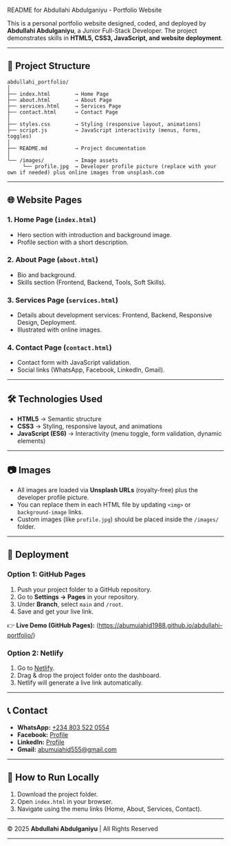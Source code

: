README for Abdullahi Abdulganiyu - Portfolio Website

This is a personal portfolio website designed, coded, and deployed by **Abdullahi Abdulganiyu**,
a Junior Full-Stack Developer.
The project demonstrates skills in **HTML5, CSS3, JavaScript, and website deployment**.

---

## 📂 Project Structure

```
abdullahi_portfolio/
│
├── index.html        → Home Page
├── about.html        → About Page
├── services.html     → Services Page
├── contact.html      → Contact Page
│
├── styles.css        → Styling (responsive layout, animations)
├── script.js         → JavaScript interactivity (menus, forms, toggles)
│
├── README.md         → Project documentation
│
└── /images/          → Image assets
     └── profile.jpg  → Developer profile picture (replace with your own if needed) plus online images from unsplash.com
```

---

## 🌐 Website Pages

### 1. Home Page (`index.html`)

* Hero section with introduction and background image.
* Profile section with a short description.

### 2. About Page (`about.html`)

* Bio and background.
* Skills section (Frontend, Backend, Tools, Soft Skills).

### 3. Services Page (`services.html`)

* Details about development services: Frontend, Backend, Responsive Design, Deployment.
* Illustrated with online images.

### 4. Contact Page (`contact.html`)

* Contact form with JavaScript validation.
* Social links (WhatsApp, Facebook, LinkedIn, Gmail).

---

## 🛠️ Technologies Used

* **HTML5** → Semantic structure
* **CSS3** → Styling, responsive layout, and animations
* **JavaScript (ES6)** → Interactivity (menu toggle, form validation, dynamic elements)

---

## 📷 Images

* All images are loaded via **Unsplash URLs** (royalty-free) plus the developer profile picture.
* You can replace them in each HTML file by updating `<img>` or `background-image` links.
* Custom images (like `profile.jpg`) should be placed inside the `/images/` folder.

---

## 🚀 Deployment

### Option 1: GitHub Pages

1. Push your project folder to a GitHub repository.
2. Go to **Settings → Pages** in your repository.
3. Under **Branch**, select `main` and `/root`.
4. Save and get your live link.

👉 **Live Demo (GitHub Pages):** (https://abumujahid1988.github.io/abdullahi-portfolio/)

### Option 2: Netlify

1. Go to [Netlify](https://www.netlify.com/).
2. Drag & drop the project folder onto the dashboard.
3. Netlify will generate a live link automatically.

---

## 📞 Contact

* **WhatsApp:** [+234 803 522 0554](https://wa.me/2348035220554)
* **Facebook:** [Profile](https://web.facebook.com/abumujahid.ibiyemi/)
* **LinkedIn:** [Profile](https://www.linkedin.com/in/abdullahi-abdulganiyu-3742a421b)
* **Gmail:** [abumujahid555@gmail.com](mailto:abumujahid555@gmail.com)

---

## 📌 How to Run Locally

1. Download the project folder.
2. Open `index.html` in your browser.
3. Navigate using the menu links (Home, About, Services, Contact).

---

© 2025 **Abdullahi Abdulganiyu** | All Rights Reserved

---


